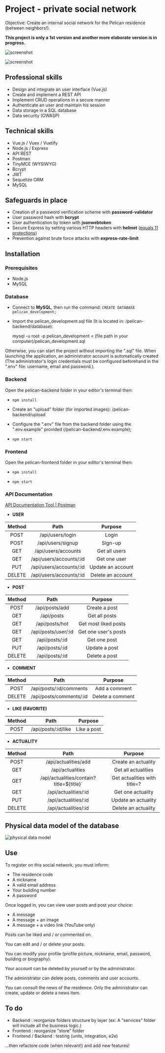 # Project - private social network

Objective: Create an internal social network for the Pelican residence (between neighbors!).

**This project is only a 1st version and another more elaborate version is in progress.**

![screenshot](https://imgur.com/MxbWKAk.png)

![screenshot](https://imgur.com/ll5b58H.png)

## Professional skills

- Design and integrate an user interface (Vue.js)
- Create and implement a REST API
- Implement CRUD operations in a secure manner
- Authenticate an user and maintain his session
- Data storage in a SQL database
- Data security (OWASP)

## Technical skills

- Vue.js / Vuex / Vuetify
- Node.js / Express
- API REST
- Postman
- TinyMCE (WYSIWYG)
- Bcrypt
- JWT
- Sequelize ORM
- MySQL

## Safeguards in place

- Creation of a password verification scheme with **password-validator**
- User password hash with **bcrypt**
- User authentication by token with **jsonwebtoken**
- Secure Express by setting various HTTP headers with **helmet** ([equals 11 protections](https://www.npmjs.com/package/helmet))
- Prevention against brute force attacks with **express-rate-limit**

## Installation

### Prerequisites

- Node.js
- MySQL

### Database

- Connect to **MySQL**, then run the command: `CREATE DATABASE pelican_development;`

- Import the pelican_development.sql file (It is located in: /pelican-backend/database):

  mysql -u root -p pelican_development < (file path in your computer)/pelican_development.sql

Otherwise, you can start the project without importing the ".sql" file. When launching the application, an administrator account is automatically created (The administrator's login credentials must be configured beforehand in the ".env" file: username, email and password.).

### Backend

Open the pelican-backend folder in your editor's terminal then:

- `npm install`

- Create an "upload" folder (for imported images): /pelican-backend/upload

- Configure the ".env" file from the backend folder using the ".env.example" provided (/pelican-backend/.env.example);

- `npm start`

### Frontend

Open the pelican-frontend folder in your editor's terminal then:

- `npm install`

- `npm start`

### API Documentation

[API Documentation Tool | Postman](https://documenter.getpostman.com/view/13772904/TzJvdGQP)

- **USER**

| Method |          Path           |      Purpose      |
| :----: | :---------------------: | :---------------: |
|  POST  |    /api/users/login     |       Login       |
|  POST  |    /api/users/signup    |      Sign-up      |
|  GET   |   /api/users/accounts   |   Get all users   |
|  GET   | /api/users/accounts/:id |   Get one user    |
|  PUT   | /api/users/accounts/:id | Update an account |
| DELETE | /api/users/accounts/:id | Delete an account |

- **POST**

| Method |        Path         |       Purpose        |
| :----: | :-----------------: | :------------------: |
|  POST  |   /api/posts/add    |    Create a post     |
|  GET   |     /api/posts      |    Get all posts     |
|  GET   |   /api/posts/hot    | Get most liked posts |
|  GET   | /api/posts/user/:id | Get one user's posts |
|  GET   |   /api/posts/:id    |     Get one post     |
|  PUT   |   /api/posts/:id    |    Update a post     |
| DELETE |   /api/posts/:id    |    Delete a post     |

- **COMMENT**

| Method |          Path           |     Purpose      |
| :----: | :---------------------: | :--------------: |
|  POST  | /api/posts/:id/comments |  Add a comment   |
| DELETE | /api/posts/comments/:id | Delete a comment |

- **LIKE (FAVORITE)**

| Method |        Path         | Purpose |
| :----: | :-----------------: | :-----: |
|  POST  | /api/posts/:id/like |  Like a post  |

- **ACTUALITY**

| Method |         Path         |       Purpose       |
| :----: | :------------------: | :-----------------: |
|  POST  | /api/actualities/add | Create an actuality |
|  GET   |   /api/actualities   | Get all actualities |
|  GET   | /api/actualities/contain?title=${title}` | Get actualities with title=? |
|  GET   | /api/actualities/:id |  Get one actuality  |
|  PUT   | /api/actualities/:id | Update an actuality |
| DELETE | /api/actualities/:id | Delete an actuality |

## Physical data model of the database

![physical data model](https://imgur.com/nGvVW25.png)

## Use

To register on this social network, you must inform:

- The residence code
- A nickname
- A valid email address
- Your building number
- A password

Once logged in, you can view user posts and post your choice:

- A message
- A message + an image
- A message + a video link (YouTube only)

Posts can be liked and / or commented on.

You can edit and / or delete your posts.

You can modify your profile (profile picture, nickname, email, password, building or biography).

Your account can be deleted by yourself or by the administrator.

The administrator can delete posts, comments and user accounts.

You can consult the news of the residence. Only the administrator can create, update or delete a news item.

## To do

- Backend : reorganize folders structure by layer (ex: A "services" folder will include all the business logic.)
- Frontend : reorganize "store" folder
- Frontend / Backend : testing (units, integration, e2e)

...then refactore code (when relevant!) and add new features!
